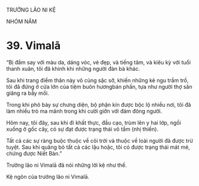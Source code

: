 TRƯỞNG LÃO NI KỆ

NHÓM NĂM

# 39. Vimalā

“Bị đắm say với màu da, dáng vóc, vẻ đẹp, và tiếng tăm, và kiêu kỳ với tuổi thanh xuân, tôi đã khinh khi những người đàn bà khác.

Sau khi trang điểm thân này vô cùng sặc sỡ, khiến những kẻ ngu trầm trồ, tôi đã đứng ở cửa lớn của tiệm buôn hươngbán phấn, tựa như người thợ săn giăng ra bẫy mồi.

Trong khi phô bày sự chưng diện, bộ phận kín được bộc lộ nhiều nơi, tôi đã làm nhiều trò ma mãnh trong khi cười giỡn với đám đông người.

Hôm nay, tôi đây, sau khi đi khất thực, đầu cạo, trùm lên y hai lớp, ngồi xuống ở gốc cây, có sự đạt được trạng thái vô tầm (nhị thiền).

Tất cả các sự ràng buộc thuộc về cõi trời và thuộc về loài người đã được trừ tuyệt. Sau khi quăng bỏ tất cả các lậu hoặc, tôi có được trạng thái mát mẻ, chứng được Niết Bàn.”

Trưởng lão ni Vimalā đã nói những lời kệ như thế.

Kệ ngôn của trưởng lão ni Vimalā.
